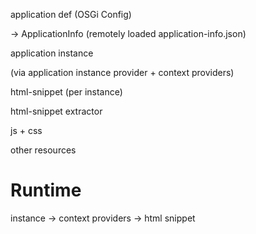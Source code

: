 application def (OSGi Config)

-> ApplicationInfo (remotely loaded application-info.json)



application instance

(via application instance provider + context providers)


html-snippet (per instance)

html-snippet extractor


js + css

other resources




# Runtime

instance -> context providers -> html snippet